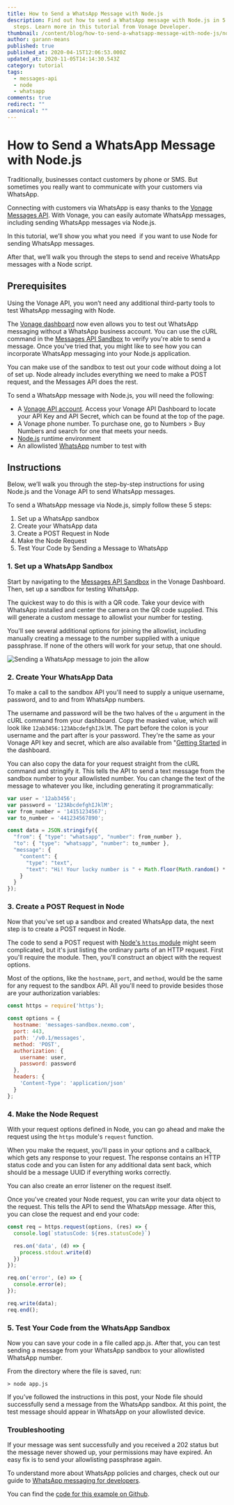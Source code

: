 ```yaml
---
title: How to Send a WhatsApp Message with Node.js
description: Find out how to send a WhatsApp message with Node.js in 5 simple
  steps. Learn more in this tutorial from Vonage Developer.
thumbnail: /content/blog/how-to-send-a-whatsapp-message-with-node-js/node-js_whatsapp.png
author: garann-means
published: true
published_at: 2020-04-15T12:06:53.000Z
updated_at: 2020-11-05T14:14:30.543Z
category: tutorial
tags:
  - messages-api
  - node
  - whatsapp
comments: true
redirect: ""
canonical: ""
---
```

# How to Send a WhatsApp Message with Node.js

Traditionally, businesses contact customers by phone or SMS. But sometimes you really want to communicate with your customers via WhatsApp. 

Connecting with customers via WhatsApp is easy thanks to the [Vonage Messages API](https://developer.vonage.com/en/messages/overview). With Vonage, you can easily automate WhatsApp messages, including sending WhatsApp messages via Node.js. 

In this tutorial, we’ll show you what you need  if you want to use Node for sending WhatsApp messages. 

After that, we’ll walk you through the steps to send and receive WhatsApp messages with a Node script.

## Prerequisites

Using the Vonage API, you won’t need any additional third-party tools to test WhatsApp messaging with Node. 

The [Vonage dashboard](https://developer.vonage.com/en/account/guides/dashboard-management) now even allows you to test out WhatsApp messaging without a WhatsApp business account. You can use the cURL command in the [Messages API Sandbox](https://developer.vonage.com/en/messages/concepts/messages-api-sandbox) to verify you're able to send a message. Once you've tried that, you might like to see how you can incorporate WhatsApp messaging into your Node.js application.

You can make use of the sandbox to test out your code without doing a lot of set up. Node already includes everything we need to make a POST request, and the Messages API does the rest. 

To send a WhatsApp message with Node.js, you will need the following:

* A [Vonage API account](https://developer.vonage.com/sign-up). Access your Vonage API Dashboard to locate your API Key and API Secret, which can be found at the top of the page.
* A Vonage phone number. To purchase one, go to Numbers > Buy Numbers and search for one that meets your needs.
* [Node.js](https://nodejs.org/) runtime environment
* An allowlisted [WhatsApp](https://www.whatsapp.com/) number to test with

## Instructions

Below, we’ll walk you through the step-by-step instructions for using Node.js and the Vonage API to send WhatsApp messages.

To send a WhatsApp message via Node.js, simply follow these 5 steps:

1. Set up a WhatsApp sandbox
2. Create your WhatsApp data
3. Create a POST Request in Node
4. Make the Node Request
5. Test Your Code by Sending a Message to WhatsApp

### **1. Set up a WhatsApp Sandbox**

Start by navigating to the [Messages API Sandbox](https://developer.vonage.com/en/messages/concepts/messages-api-sandbox) in the Vonage Dashboard. Then, set up a sandbox for testing WhatsApp.

The quickest way to do this is with a QR code. Take your device with WhatsApp installed and center the camera on the QR code supplied. This will generate a custom message to allowlist your number for testing.

You'll see several additional options for joining the allowlist, including manually creating a message to the number supplied with a unique passphrase. If none of the others will work for your setup, that one should.

![Sending a WhatsApp message to join the allow](/content/blog/how-to-send-a-whatsapp-message-with-node-js/whatsapp-whitelisting.jpeg "Sending a WhatsApp message to join the allow")

### **2. Create Your WhatsApp Data**

To make a call to the sandbox API you'll need to supply a unique username, password, and to and from WhatsApp numbers. 

The username and password will be the two halves of the `u` argument in the cURL command from your dashboard. Copy the masked value, which will look like `12ab3456:123AbcdefghIJklM`. The part before the colon is your username and the part after is your password. They're the same as your Vonage API key and secret, which are also available from "[Getting Started](https://dashboard.nexmo.com/getting-started-guide) in the dashboard.

You can also copy the data for your request straight from the cURL command and stringify it. This tells the API to send a text message from the sandbox number to your allowlisted number. You can change the text of the message to whatever you like, including generating it programmatically:

```javascript
var user = '12ab3456';
var password = '123AbcdefghIJklM';
var from_number = '14151234567';
var to_number = '441234567890';

const data = JSON.stringify({
  "from": { "type": "whatsapp", "number": from_number },
  "to": { "type": "whatsapp", "number": to_number },
  "message": {
    "content": {
      "type": "text",
      "text": "Hi! Your lucky number is " + Math.floor(Math.random() * 100)
    }
  }
});
```

### **3. Create a POST Request in Node**

Now that you’ve set up a sandbox and created WhatsApp data, the next step is to create a POST request in Node.

The code to send a POST request with [Node's `https` module](https://nodejs.org/api/https.html) might seem complicated, but it's just listing the ordinary parts of an HTTP request. First you'll require the module. Then, you'll construct an object with the request options. 

Most of the options, like the `hostname`, `port`, and `method`, would be the same for any request to the sandbox API. All you'll need to provide besides those are your authorization variables:

```javascript
const https = require('https');

const options = {
  hostname: 'messages-sandbox.nexmo.com',
  port: 443,
  path: '/v0.1/messages',
  method: 'POST',
  authorization: {
    username: user,
    password: password
  },
  headers: {
    'Content-Type': 'application/json'
  }
};
```

### **4. Make the Node Request**

With your request options defined in Node, you can go ahead and make the request using the `https` module's `request` function. 

When you make the request, you'll pass in your options and a callback, which gets any response to your request. The response contains an HTTP status code and you can listen for any additional data sent back, which should be a message UUID if everything works correctly. 

You can also create an error listener on the request itself.

Once you've created your Node request, you can write your data object to the request. This tells the API to send the WhatsApp message. After this, you can close the request and end your code:

```javascript
const req = https.request(options, (res) => {
  console.log(`statusCode: ${res.statusCode}`)

  res.on('data', (d) => {
    process.stdout.write(d)
  })
});

req.on('error', (e) => {
  console.error(e);
});

req.write(data);
req.end();
```

### **5. Test Your Code from the WhatsApp Sandbox**

Now you can save your code in a file called app.js. After that, you can test sending a message from your WhatsApp sandbox to your allowlisted WhatsApp number.

From the directory where the file is saved, run:

```shell
> node app.js
```


If you’ve followed the instructions in this post, your Node file should successfully send a message from the WhatsApp sandbox. At this point, the test message should appear in WhatsApp on your allowlisted device.



### Troubleshooting

If your message was sent successfully and you received a 202 status but the message never showed up, your permissions may have expired. An easy fix is to send your allowlisting passphrase again.

To understand more about WhatsApp policies and charges, check out our guide to [WhatsApp messaging for developers](https://developer.vonage.com/en/messages/concepts/whatsapp).

You can find the [code for this example on Github](https://github.com/nexmo-community/send-whatsapp-with-node/).